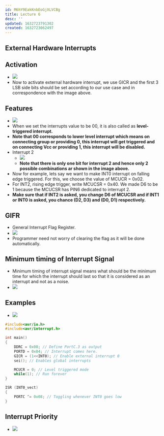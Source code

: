 ```yaml
---
id: M6hY9EakKnbEoGjXLVCBg
title: Lecture 6
desc: ''
updated: 1632723791302
created: 1632723062497
---
```



## External Hardware Interrupts

## Activation

- ![](/assets/images/2021-09-29-10-43-25.png)
- Now to activate external hardware interrupt, we use GICR and the first 3 LSB side bits should be set according to our use case and in correspondence with the image above.

## Features

- ![](/assets/images/2021-09-29-10-45-07.png)
- When we set the interrupts value to be 00, it is also called as **level-triggered interrupt.**
- **Note that 00 corresponds to lower level interrupt which means on connecting group or providing 0, this interrupt will get triggered and on connecting Vcc or providing 1, this interrupt will be disabled.**
- Interrupt 2
  - ![](/assets/images/2021-09-29-10-50-01.png)
  - **Note that there is only one bit for interrupt 2 and hence only 2 possible combinations ar shown in the image above.**
- Now for example, lets say we want to make INT0 interrupt on falling edge triggered. For this, we choose the value of MCUCR = 0x02.
- For INT2, rising edge trigger, write MCUCSR = 0x40. We made D6 to be 1 because the MCUCSR has PIN6 dedicated to interrupt 2.
- **Make sure that if INT2 is asked, you change D6 of MCUCSR and if INT1 or INT0 is asked, you chance (D2, D3) and (D0, D1) respectively.**

## GIFR

- General Interrupt Flag Register.
- ![](/assets/images/2021-09-29-11-01-33.png)
- Programmer need not worry of clearing the flag as it will be done automatically.

## Minimum timing of Interrupt Signal

- Minimum timing of interrupt signal means what should be the minimum time for which the interrupt should last so that it is considered as an interrupt and not as a noise.
- ![](/assets/images/2021-09-29-11-03-22.png)

## Examples

- ![](/assets/images/2021-09-29-11-07-25.png)

```c
#include<avr/io.h>
#include<avr/interrupt.h>

int main()
{
    DDRC = 0x08; // Define PortC.3 as output
    PORTD = 0x04; // Interrupt comes here.
    GICR = (1<<INT0); // Enable external interrupt 0
    sei(); // Enables global interrupts

    MCUCR = 0; // Level triggered mode
    while(1); // Run forever
}

ISR (INT0_vect)
{
    PORTC ^= 0x08; // Toggling whenever INT0 goes low
}
```

## Interrupt Priority

- ![](/assets/images/2021-09-29-11-28-58.png)

